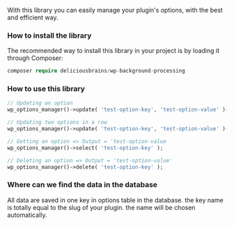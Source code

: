 With this library you can easily manage your plugin's options, with the best and efficient way.

### How to install the library
The recommended way to install this library in your project is by loading it through Composer:
```php
composer require deliciousbrains/wp-background-processing
```

### How to use this library

```php
// Updating an option
wp_options_manager()->update( 'test-option-key', 'test-option-value' )->save();

// Updating two options in a row
wp_options_manager()->update( 'test-option-key', 'test-option-value' )->update( 'test-option-key2', 'test-option-value2' )->save();

// Getting an option => Output = 'test-option-value
wp_options_manager()->select( 'test-option-key' );

// Deleting an option => Output = 'test-option-value'
wp_options_manager()->delete( 'test-option-key' );
```

### Where can we find the data in the database
All data are saved in one key in options table in the database. the key name is totally equal to the slug of your plugin.
the name will be chosen automatically.